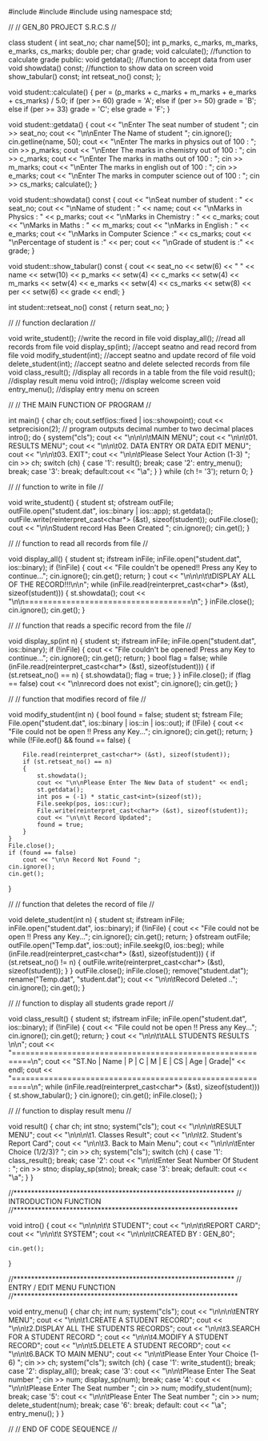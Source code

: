 #include<iostream>
#include<fstream>
#include<iomanip>
using namespace std;


//
//                   GEN_80 PROJECT S.R.C.S
//

class student
{
	int seat_no;
	char name[50];
	int p_marks, c_marks, m_marks, e_marks, cs_marks;
	double per;
	char grade;
	void calculate();	//function to calculate grade
public:
	void getdata();		//function to accept data from user
	void showdata() const;	//function to show data on screen
	void show_tabular() const;
	int retseat_no() const;
}; 


void student::calculate()
{
	per = (p_marks + c_marks + m_marks + e_marks + cs_marks) / 5.0;
	if (per >= 60)
		grade = 'A';
	else if (per >= 50)
		grade = 'B';
	else if (per >= 33)
		grade = 'C';
	else
		grade = 'F';
}

void student::getdata()
{
	cout << "\nEnter The seat number of student ";
	cin >> seat_no;
	cout << "\n\nEnter The Name of student ";
	cin.ignore();
	cin.getline(name, 50);
	cout << "\nEnter The marks in physics out of 100 : ";
	cin >> p_marks;
	cout << "\nEnter The marks in chemistry out of 100 : ";
	cin >> c_marks;
	cout << "\nEnter The marks in maths out of 100 : ";
	cin >> m_marks;
	cout << "\nEnter The marks in english out of 100 : ";
	cin >> e_marks;
	cout << "\nEnter The marks in computer science out of 100 : ";
	cin >> cs_marks;
	calculate();
}

void student::showdata() const
{
	cout << "\nSeat number of student : " << seat_no;
	cout << "\nName of student : " << name;
	cout << "\nMarks in Physics : " << p_marks;
	cout << "\nMarks in Chemistry : " << c_marks;
	cout << "\nMarks in Maths : " << m_marks;
	cout << "\nMarks in English : " << e_marks;
	cout << "\nMarks in Computer Science :" << cs_marks;
	cout << "\nPercentage of student is  :" << per;
	cout << "\nGrade of student is :" << grade;
}

void student::show_tabular() const
{
	cout << seat_no << setw(6) << " " << name << setw(10) << p_marks << setw(4) << c_marks << setw(4) << m_marks << setw(4)
		<< e_marks << setw(4) << cs_marks << setw(8) << per << setw(6) << grade << endl;
}

int  student::retseat_no() const
{
	return seat_no;
}


//
//    	function declaration
//

void write_student();	//write the record in file
void display_all();	//read all records from file
void display_sp(int);	//accept seatno and read record from file
void modify_student(int);	//accept seatno and update record of file
void delete_student(int);	//accept seatno and delete selected records from file
void class_result();	//display all records in a table from the file
void result();		//display result menu
void intro();		//display welcome screen
void entry_menu();	//display entry menu on screen


//
//    	THE MAIN FUNCTION OF PROGRAM
//


int main()
{
	char ch;
	cout.setf(ios::fixed | ios::showpoint);
	cout << setprecision(2); // program outputs decimal number to two decimal places
	intro();
	do
	{
		system("cls");
		cout << "\n\n\n\tMAIN MENU";
		cout << "\n\n\t01. RESULTS MENU";
		cout << "\n\n\t02. DATA ENTRY OR DATA EDIT MENU";
		cout << "\n\n\t03. EXIT";
		cout << "\n\n\tPlease Select Your Action (1-3) ";
		cin >> ch;
		switch (ch)
		{
		case '1': result();
			break;
		case '2': entry_menu();
			break;
		case '3':
			break;
		default:cout << "\a";
		}
	} while (ch != '3');
	return 0;
}

//
//    	function to write in file
//

void write_student()
{
	student st;
	ofstream outFile;
	outFile.open("student.dat", ios::binary | ios::app);
	st.getdata();
	outFile.write(reinterpret_cast<char*> (&st), sizeof(student));
	outFile.close();
	cout << "\n\nStudent record Has Been Created ";
	cin.ignore();
	cin.get();
}

//
//    	function to read all records from file
//

void display_all()
{
	student st;
	ifstream inFile;
	inFile.open("student.dat", ios::binary);
	if (!inFile)
	{
		cout << "File couldn't be opened!! Press any Key to continue...";
		cin.ignore();
		cin.get();
		return;
	}
	cout << "\n\n\n\t\tDISPLAY ALL OF THE RECORD!!!\n\n";
	while (inFile.read(reinterpret_cast<char*> (&st), sizeof(student)))
	{
		st.showdata();
		cout << "\n\n====================================\n";
	}
	inFile.close();
	cin.ignore();
	cin.get();
}

//
//    	function that reads a specific record from the file
//

void display_sp(int n)
{
	student st;
	ifstream inFile;
	inFile.open("student.dat", ios::binary);
	if (!inFile)
	{
		cout << "File couldn't be opened! Press any Key to continue...";
		cin.ignore();
		cin.get();
		return;
	}
	bool flag = false;
	while (inFile.read(reinterpret_cast<char*> (&st), sizeof(student)))
	{
		if (st.retseat_no() == n)
		{
			st.showdata();
			flag = true;
		}
	}
	inFile.close();
	if (flag == false)
		cout << "\n\nrecord does not exist";
	cin.ignore();
	cin.get();
}

//
//    	function that modifies record of file
//

void modify_student(int n)
{
	bool found = false;
	student st;
	fstream File;
	File.open("student.dat", ios::binary | ios::in | ios::out);
	if (!File)
	{
		cout << "File could not be open !! Press any Key...";
		cin.ignore();
		cin.get();
		return;
	}
	while (!File.eof() && found == false)
	{

		File.read(reinterpret_cast<char*> (&st), sizeof(student));
		if (st.retseat_no() == n)
		{
			st.showdata();
			cout << "\n\nPlease Enter The New Data of student" << endl;
			st.getdata();
			int pos = (-1) * static_cast<int>(sizeof(st));
			File.seekp(pos, ios::cur);
			File.write(reinterpret_cast<char*> (&st), sizeof(student));
			cout << "\n\n\t Record Updated";
			found = true;
		}
	}
	File.close();
	if (found == false)
		cout << "\n\n Record Not Found ";
	cin.ignore();
	cin.get();
}

//
//    	function that deletes the record of file
//

void delete_student(int n)
{
	student st;
	ifstream inFile;
	inFile.open("student.dat", ios::binary);
	if (!inFile)
	{
		cout << "File could not be open !! Press any Key...";
		cin.ignore();
		cin.get();
		return;
	}
	ofstream outFile;
	outFile.open("Temp.dat", ios::out);
	inFile.seekg(0, ios::beg);
	while (inFile.read(reinterpret_cast<char*> (&st), sizeof(student)))
	{
		if (st.retseat_no() != n)
		{
			outFile.write(reinterpret_cast<char*> (&st), sizeof(student));
		}
	}
	outFile.close();
	inFile.close();
	remove("student.dat");
	rename("Temp.dat", "student.dat");
	cout << "\n\n\tRecord Deleted ..";
	cin.ignore();
	cin.get();
}

//
//    	function to display all students grade report
//

void class_result()
{
	student st;
	ifstream inFile;
	inFile.open("student.dat", ios::binary);
	if (!inFile)
	{
		cout << "File could not be open !! Press any Key...";
		cin.ignore();
		cin.get();
		return;
	}
	cout << "\n\n\t\tALL STUDENTS RESULTS \n\n";
	cout << "==========================================================\n";
	cout << "ST.No |      Name       | P |  C | M | E | CS | Age |  Grade|" << endl;
	cout << "==========================================================\n";
	while (inFile.read(reinterpret_cast<char*> (&st), sizeof(student)))
	{
		st.show_tabular();
	}
	cin.ignore();
	cin.get();
	inFile.close();
}

//
//    	function to display result menu
//

void result()
{
	char ch;
	int stno;
	system("cls");
	cout << "\n\n\n\tRESULT MENU";
	cout << "\n\n\n\t1. Classes Result";
	cout << "\n\n\t2. Student's Report Card";
	cout << "\n\n\t3. Back to Main Menu";
	cout << "\n\n\n\tEnter Choice (1/2/3)? ";
	cin >> ch;
	system("cls");
	switch (ch)
	{
	case '1':	class_result(); break;
	case '2':	cout << "\n\n\tEnter Seat Number Of Student : "; cin >> stno;
		display_sp(stno); break;
	case '3':	break;
	default:	cout << "\a";
	}
}

//***************************************************************
//    	INTRODUCTION FUNCTION
//****************************************************************

void intro()
{
	cout << "\n\n\n\t\t  STUDENT";
	cout << "\n\n\t\tREPORT CARD";
	cout << "\n\n\t\t  SYSTEM";
	cout << "\n\n\n\tCREATED BY : GEN_80";
	
	cin.get();
}

//***************************************************************
//    	ENTRY / EDIT MENU FUNCTION
//****************************************************************

void entry_menu()
{
	char ch;
	int num;
	system("cls");
	cout << "\n\n\n\tENTRY MENU";
	cout << "\n\n\t1.CREATE A STUDENT RECORD";
	cout << "\n\n\t2.DISPLAY ALL THE STUDENTS RECORDS";
	cout << "\n\n\t3.SEARCH FOR A STUDENT RECORD ";
	cout << "\n\n\t4.MODIFY A STUDENT RECORD";
	cout << "\n\n\t5.DELETE A STUDENT RECORD";
	cout << "\n\n\t6.BACK TO MAIN MENU";
	cout << "\n\n\tPlease Enter Your Choice (1-6) ";
	cin >> ch;
	system("cls");
	switch (ch)
	{
	case '1':	write_student(); break;
	case '2':	display_all(); break;
	case '3':	cout << "\n\n\tPlease Enter The Seat number "; cin >> num;
		display_sp(num); break;
	case '4':	cout << "\n\n\tPlease Enter The Seat number "; cin >> num;
		modify_student(num); break;
	case '5':	cout << "\n\n\tPlease Enter The Seat number "; cin >> num;
		delete_student(num); break;
	case '6':	break;
	default:	cout << "\a"; entry_menu();
	}
}

//
//    			END OF CODE SEQUENCE
//
